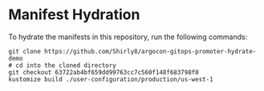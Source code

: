 # Manifest Hydration

To hydrate the manifests in this repository, run the following commands:

```shell
git clone https://github.com/Shirly8/argocon-gitops-promoter-hydrate-demo
# cd into the cloned directory
git checkout 63722ab4bf659dd99763cc7c560f148f683798f0
kustomize build ./user-configuration/production/us-west-1
```

